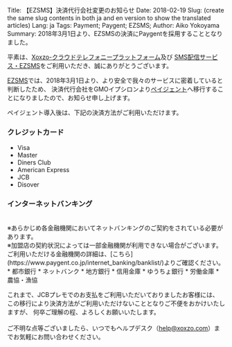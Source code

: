 Title: 【EZSMS】決済代行会社変更のお知らせ
Date: 2018-02-19
Slug: (create the same slug contents in both ja and en version to show the translated articles)
Lang: ja
Tags: Payment; Paygent; EZSMS;
Author: Aiko Yokoyama
Summary: 2018年3月1日より、EZSMSの決済にPaygentを採用することとなりました。

平素は、[Xoxzo-クラウドテレフォニープラットフォーム](https://www.xoxzo.com/ja/)及び [SMS配信サービス・EZSMS](https://www.ezsms.biz/ja/)をご利用いただき、誠にありがとうございます。

[EZSMS]()では、2018年3月1日より、より安全で我々のサービスに密着していると判断したため、
決済代行会社をGMOイプシロンより[ペイジェント](https://www.paygent.co.jp/)へ移行することになりましたので、お知らせ申し上げます。

ペイジェント導入後は、下記の決済方法がご利用いただけます。
### クレジットカード
* Visa
* Master
* Diners Club
* American Express
* JCB
* Disover
### インターネットバンキング
</br>
※あらかじめ各金融機関においてネットバンキングのご契約をされている必要があります。</br>
※加盟店の契約状況によっては一部金融機関が利用できない場合がございます。<br>
ご利用いただける金融機関の詳細は、[こちら](https://www.paygent.co.jp/internet_banking/banklist/)よりご確認ください。
* 都市銀行
* ネットバンク
* 地方銀行
* 信用金庫
* ゆうちょ銀行
* 労働金庫
* 農協・漁協


これまで、JCBプレモでのお支払をご利用いただいておりましたお客様には、
この移行により決済方法がご利用いただけないこととなりご不便をおかけいたしますが、
何卒ご理解の程、よろしくお願いいたします。</br><br>
ご不明な点等ございましたら、いつでもヘルプデスク（help@xoxzo.com）までお気軽にお問い合わせください。
